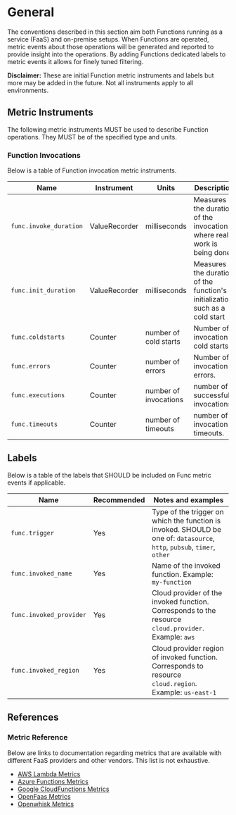 # General

The conventions described in this section aim both Functions running as a service (FaaS) and on-premise setups. When Functions are operated, metric events about those operations will be generated and reported to provide insight into the
operations. By adding Functions dedicated labels to metric events it allows for finely tuned filtering.

**Disclaimer:** These are initial Function metric instruments and labels but more may be added in the future. Not all instruments
apply to all environments.

## Metric Instruments

The following metric instruments MUST be used to describe Function operations. They MUST be of the specified
type and units.

### Function Invocations

Below is a table of Function invocation metric instruments.

| Name | Instrument | Units | Description |
|------|------------|-------|-------------|
| `func.invoke_duration` | ValueRecorder | milliseconds | Measures the duration of the invocation where real work is being done.  |
| `func.init_duration` | ValueRecorder | milliseconds | Measures the duration of the function's initialization, such as a cold start |
| `func.coldstarts` | Counter | number of cold starts | Number of invocation cold starts. |
| `func.errors` | Counter | number of errors | Number of invocation errors. |
| `func.executions` | Counter | number of invocations | number of successful invocations. |
| `func.timeouts` | Counter | number of timeouts | number of invocation timeouts. |

## Labels

Below is a table of the labels that SHOULD be included on Func metric events if applicable.

| Name | Recommended | Notes and examples |
|------|-------------|--------------------|
| `func.trigger` | Yes | Type of the trigger on which the function is invoked. SHOULD be one of: `datasource`, `http`, `pubsub`, `timer`, `other` |
| `func.invoked_name` | Yes | Name of the invoked function. Example: `my-function` |
| `func.invoked_provider` | Yes | Cloud provider of the invoked function. Corresponds to the resource `cloud.provider`. Example: `aws` |
| `func.invoked_region` | Yes | Cloud provider region of invoked function. Corresponds to resource `cloud.region`. Example: `us-east-1` |

## References

### Metric Reference

Below are links to documentation regarding metrics that are available with different
FaaS providers and other vendors. This list is not exhaustive.

* [AWS Lambda Metrics](https://docs.aws.amazon.com/lambda/latest/dg/monitoring-metrics.html)
* [Azure Functions Metrics](https://docs.microsoft.com/en-us/azure/azure-monitor/platform/metrics-supported)
* [Google CloudFunctions Metrics](https://cloud.google.com/monitoring/api/metrics_gcp#gcp-cloudfunctions)
* [OpenFaas Metrics](https://docs.openfaas.com/architecture/metrics/)
* [Openwhisk Metrics](https://github.com/apache/openwhisk/blob/master/docs/metrics.md)
